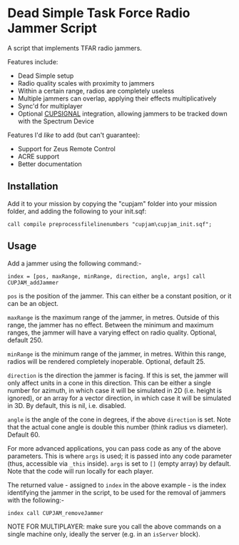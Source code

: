 # Dead Simple Task Force Radio Jammer Script

A script that implements TFAR radio jammers. 

Features include:
- Dead Simple setup
- Radio quality scales with proximity to jammers
- Within a certain range, radios are completely useless
- Multiple jammers can overlap, applying their effects multiplicatively
- Sync'd for multiplayer
- Optional [CUPSIGNAL](https://github.com/ProfCupcake/CUPLIB/tree/master/Simple%20Spectrum%20Device%20Signals) integration, allowing jammers to be tracked down with the Spectrum Device

Features I'd *like* to add (but can't guarantee):
- Support for Zeus Remote Control
- ACRE support
- Better documentation

## Installation

Add it to your mission by copying the "cupjam" folder into your mission folder, and adding the following to your init.sqf:

`call compile preprocessfilelinenumbers "cupjam\cupjam_init.sqf";`

## Usage

Add a jammer using the following command:- 

`index = [pos, maxRange, minRange, direction, angle, args] call CUPJAM_addJammer`

`pos` is the position of the jammer. This can either be a constant position, or it can be an object. 

`maxRange` is the maximum range of the jammer, in metres. Outside of this range, the jammer has no effect. Between the minimum and maximum ranges, the jammer will have a varying effect on radio quality. Optional, default 250. 

`minRange` is the minimum range of the jammer, in metres. Within this range, radios will be rendered completely inoperable. Optional, default 25.

`direction` is the direction the jammer is facing. If this is set, the jammer will only affect units in a cone in this direction. This can be either a single number for azimuth, in which case it will be simulated in 2D (i.e. height is ignored), or an array for a vector direction, in which case it will be simulated in 3D. By default, this is nil, i.e. disabled. 

`angle` is the angle of the cone in degrees, if the above `direction` is set. Note that the actual cone angle is double this number (think radius vs diameter). Default 60.

For more advanced applications, you can pass code as any of the above parameters. This is where `args` is used; it is passed into any code parameter (thus, accessible via `_this` inside). `args` is set to `[]` (empty array) by default. Note that the code will run locally for each player. 

The returned value - assigned to `index` in the above example - is the index identifying the jammer in the script, to be used for the removal of jammers with the following:-

`index call CUPJAM_removeJammer`

NOTE FOR MULTIPLAYER: make sure you call the above commands on a single machine only, ideally the server (e.g. in an `isServer` block). 